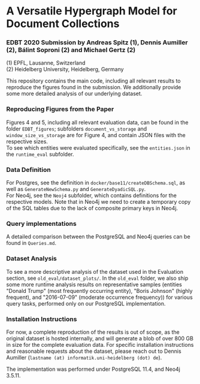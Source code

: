 # A Versatile Hypergraph Model for Document Collections
### EDBT 2020 Submission by Andreas Spitz (1), Dennis Aumiller (2), Bálint Soproni (2) and Michael Gertz (2)
(1) EPFL, Lausanne, Switzerland <br/>
(2) Heidelberg University, Heidelberg, Germany

This repository contains the main code, including all relevant results to reproduce the figures found in the submission. We additionally provide some more detailed analysis of our underlying dataset.


### Reproducing Figures from the Paper
Figures 4 and 5, including all relevant evaluation data, can be found in the folder `EDBT_figures`; subfolders `document_vs_storage` and `window_size_vs_storage` are for Figure 4, and contain JSON files with the respective sizes.<br/>
To see which entities were evaluated specifically, see the `entities.json` in the `runtime_eval` subfolder.

### Data Definition
For Postgres, see the definition in `docker/base11/createDBSchema.sql`, as well as `GenerateNewSchema.py` and `GenerateDyadicSQL.py`. <br/>
For Neo4j, see the `Neoj4` subfolder, which contains definitions for the respective models. Note that in Neo4j we need to create a temporary copy of the SQL tables due to the lack of composite primary keys in Neo4j.

### Query implementations
A detailed comparison between the PostgreSQL and Neo4j queries can be found in `Queries.md`.

### Dataset Analysis
To see a more descriptive analysis of the dataset used in the Evaluation section, see `old_eval/dataset_plots/`. In the `old_eval` folder, we also ship some more runtime analysis results on representative samples (entities "Donald Trump" (most frequently occurring entity), "Boris Johnson" (highly frequent), and "2016-07-09" (moderate occurrence frequency)) for various query tasks, performed only on our PostgreSQL implementation.

### Installation Instructions
For now, a complete reproduction of the results is out of scope, as the original dataset is hosted internally, and will generate a blob of over 800 GB in size for the complete evaluation data. For specific installation instructions and reasonable requests about the dataset, please reach out to Dennis Aumiller (`lastname (at) informatik.uni-heidelberg (dot) de`).

The implementation was performed under PostgreSQL 11.4, and Neo4j 3.5.11.
